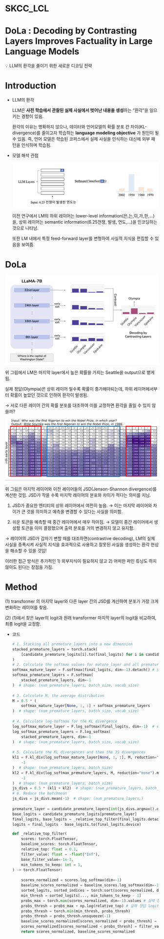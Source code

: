 # SKCC_LCL
# DoLa : Decoding by Contrasting Layers Improves Factuality in Large Language Models

<aside>
💡 LLM의 환각을 줄이기 위한 새로운 디코딩 전략

</aside>

# Introduction

- LLM의 환각
    
    LLM은 **사전 학습에서 관찰된 실제 사실에서 벗어난 내용을 생성**하는 “환각”을 일으키는 경향이 있음. 
    
    환각의 이유는 명확하지 않으나, 데이터와 언어모델의 확률 분포 간 차이(KL-divergence)를 줄이고자 학습하는 **language modeling objective** 가 원인이 될 수 있음. 즉, 언어 모델은 학습된 코퍼스에서 실제 사실을 인식하는 대신에 외부 패턴을 인식하며 학습됨. 
    
- 모델 해석 관점
    
    ![Alt text](image.png)
    
    이전 연구에서 LM의 하위 레이어는 lower-level information(은,는,이,가,한,…)을, 상위 레이어는 semantic information(6.25전쟁, 발생, 연도,…)을 인코딩하는 것으로 나타남. 
    
    또한 LM 내에서 특정 feed-forward layer를 변형하여 사실적 지식을 편집할 수 있음을 보여줌. 
    

# DoLa
![Alt text](image-1.png)

위 그림에서 LM은 마지막 layer에서 높은 확률을 가지는 Seattle을 output으로 뱉게 됨. 

실제 정답(Olympia)은 상위 레이어 일수록 확률이 증가해야되는데, 하위 레이어에서부터 확률이 높았던 것으로 인하여 환각이 발생됨. 

→ 서로 다른 레이어 간의 확률 분포를 대조하여 이를 교정하면 환각을 줄일 수 있지 않을까?

![Alt text](image-2.png)

위 그림은 마지막 레이어와 이전 레이어들의 JSD(Jenson-Shannon divergence)를 계산한 것임. JSD가 작을 수록 마지막 레이어의 분포와 차이가 적다는 의미를 지님. 

1) JSD가 중요한 엔티티의 상위 레이어에서 여전히 높음. → 이는 마지막 레이어와 차이가 큰 것을 의미하고 예측을 변경할 수 있다는 사실을 의미함.

2) 쉬운 토큰을 예측할 때 중간 레이어에서 매우 작아짐. → 모델이 중간 레이어에서 생성할 토큰을 이미 결정했으며 출력 분포를 거의 변경하지 않고 유지함. 

→ 레이어의 JSD가 갑자기 변할 때를 대조하면(contrastive decoding), LM의 실제 사실을 증폭시켜 사실적 지식을 효과적으로 사용하고 잘못된 사실을 생성하는 환각 현상을 해소할 수 있을 것임!

이러한 접근 방식은 추가적인 1) 외부지식이 필요하지 않고 2) 어떠한 파인 튜닝도 하지 않아도 된다는 장점을 가짐.


# Method

(1) transformer 의 마지막 layer와 다른 layer 간의 JSD를 계산하여 분포가 가장 크게 변화하는 레이어를 찾음. 

(2) (1)에서 찾은 layer의 logit과 원래 transformer 마지막 layer의 logit을 비교하여, 최종 logit을 교정함. 

- 코드
    
    ```python
    # 1. Stacking all premature_layers into a new dimension
    stacked_premature_layers = torch.stack(
        [candidate_premature_logits[i].to(final_logits) for i in candidate_premature_layers], dim=0
    )
    # 2. Calculate the softmax values for mature_layer and all premature_layers
    softmax_mature_layer = F.softmax(final_logits, dim=-1).detach() # shape: (batch_size, vocab_size)
    softmax_premature_layers = F.softmax(
        stacked_premature_layers, dim=-1
    )  # shape: (num_premature_layers, batch_size, vocab_size)
    
    # 3. Calculate M, the average distribution
    M = 0.5 * (
        softmax_mature_layer[None, :, :] + softmax_premature_layers
    )  # shape: (num_premature_layers, batch_size, vocab_size)
    
    # 4. Calculate log-softmax for the KL divergence
    log_softmax_mature_layer = F.log_softmax(final_logits, dim=-1)  # shape: (batch_size, vocab_size)
    log_softmax_premature_layers = F.log_softmax(
        stacked_premature_layers, dim=-1
    )  # shape: (num_premature_layers, batch_size, vocab_size)
    
    # 5. Calculate the KL divergences and then the JS divergences
    kl1 = F.kl_div(log_softmax_mature_layer[None, :, :], M, reduction="none").mean(
        -1
    )  # shape: (num_premature_layers, batch_size)
    kl2 = F.kl_div(log_softmax_premature_layers, M, reduction="none").mean(
        -1
    )  # shape: (num_premature_layers, batch_size)
    js_divs = 0.5 * (kl1 + kl2)  # shape: (num_premature_layers, batch_size)
    # 6. Reduce the batchmean
    js_divs = js_divs.mean(-1)  # shape: (num_premature_layers,)
    
    premature_layer = candidate_premature_layers[int(js_divs.argmax().cpu().item())]
    base_logits = candidate_premature_logits[premature_layer]
    final_logits, base_logits = _relative_top_filter(final_logits.detach(), base_logits.detach())
    logits = final_logits - base_logits.to(final_logits.device)
    ```
    
    ```python
    def _relative_top_filter(
        scores: torch.FloatTensor,
        baseline_scores: torch.FloatTensor,
        relative_top: float = 0.1,
        filter_value: float = -float("Inf"),
        base_filter_value=-1e-3,
        min_tokens_to_keep: int = 1,
    ) -> torch.FloatTensor:
    
        scores_normalized = scores.log_softmax(dim=-1)
        baseline_scores_normalized = baseline_scores.log_softmax(dim=-1)
        sorted_logits, sorted_indices = torch.sort(scores_normalized, descending=True)
        min_thresh = sorted_logits[..., min_tokens_to_keep - 1]
        probs_max = torch.max(scores_normalized, dim=-1).values # 실제 정답 logit
        probs_thresh = probs_max + np.log(relative_top) # 실제 정답 logit에 어떤 값 더한 것. 
        probs_thresh = torch.min(min_thresh, probs_thresh) 
        probs_thresh = probs_thresh.unsqueeze(-1)
        baseline_scores_normalized[scores_normalized < probs_thresh] = base_filter_value
        scores_normalized[scores_normalized < probs_thresh] = filter_value
        return scores_normalized, baseline_scores_normalized
    
    ```